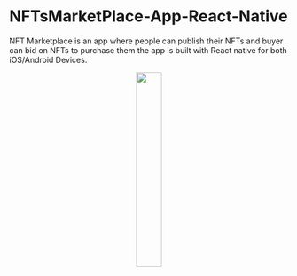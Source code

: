 # NFTsMarketPlace-App-React-Native
NFT Marketplace is an app where people can publish their NFTs and buyer can bid on NFTs to purchase them the app is built with React native for both iOS/Android Devices.

<p align="center">
 <img src="https://user-images.githubusercontent.com/93969890/162281098-7bb485fa-ba8c-42c5-91f0-2811b436de75.png" width="30%">
</p>

